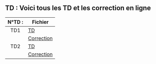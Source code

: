 ## TD : Voici tous les TD et les correction en ligne 



| N°TD : | Fichier  |
|:-:|-|
|  TD1 | [TD](SQL/TD/test.md)                              |
|      | [Correction](SQL/Correction/CorrectionTD1.md)     | 
|  TD2 | [TD](SQL/TD/test.md)                              |
|      | [Correction](SQL/Correction/CorrectionTD1.md)     | 
